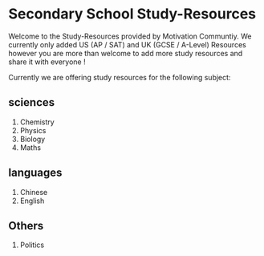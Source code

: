 # Secondary School Study-Resources
Welcome to the Study-Resources provided by Motivation Communtiy. We currently only added US (AP / SAT) and UK (GCSE / A-Level) Resources however you are more than welcome to add more study resources and share it with everyone !

Currently we are offering study resources for the following subject:

## sciences
1) Chemistry
2) Physics
3) Biology
4) Maths

## languages
1) Chinese
2) English

## Others
1) Politics
